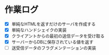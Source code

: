 # 作業ログ
- [x] 単純なHTMLを返すだけのサーバを作成する
- [x] 単純なハンドシェイクの実装
- [x] クライアントからの最初の送信データを受け取る
- [x] サーバーからDBに保存されている値を返す
- [ ] 送受信データのフラグメンテーションの実装